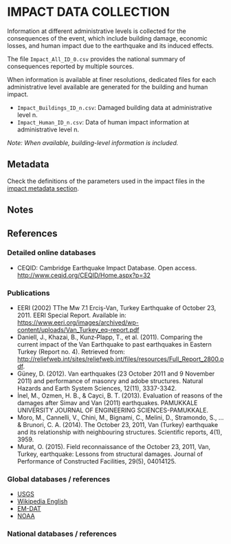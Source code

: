 # IMPACT DATA COLLECTION


Information at different administrative levels is collected for the consequences of the event, 
which include building damage, economic losses, and human impact due to the earthquake and its induced effects.

The file `Impact_All_ID_0.csv` provides the national summary of consequences reported by multiple sources.

When information is available at finer resolutions, dedicated files for each administrative level
available are generated for the building and human impact.

- `Impact_Buildings_ID_n.csv`: Damaged building data at administrative level n.
- `Impact_Human_ID_n.csv`: Data of human impact information at administrative level n.

_Note: When available, building-level information is included._


## Metadata

Check the definitions of the parameters used in the impact files in the [impact metadata section](https://gitlab.openquake.org/risk/ecd/-/blob/main/metadata.md#impact-data).


## Notes

## References

### Detailed online databases
- CEQID: Cambridge Earthquake Impact Database. Open access. 
http://www.ceqid.org/CEQID/Home.aspx?p=32

### Publications
- EERI (2002) TThe Mw 7.1 Erciş-Van, Turkey Earthquake of October 23, 2011. EERI Special Report. Available in: https://www.eeri.org/images/archived/wp-content/uploads/Van_Turkey_eq-report.pdf
- Daniell, J., Khazai, B., Kunz‐Plapp, T., et al. (2011). Comparing the current impact of the Van Earthquake to past earthquakes in Eastern Turkey (Report no. 4). Retrieved from: http://reliefweb.int/sites/reliefweb.int/files/resources/Full_Report_2800.pdf.
- Güney, D. (2012). Van earthquakes (23 October 2011 and 9 November 2011) and performance of masonry and adobe structures. Natural Hazards and Earth System Sciences, 12(11), 3337-3342.
- İnel, M., Ozmen, H. B., & Cayci, B. T. (2013). Evaluation of reasons of the damages after Simav and Van (2011) earthquakes. PAMUKKALE UNIVERSITY JOURNAL OF ENGINEERING SCIENCES-PAMUKKALE.
- Moro, M., Cannelli, V., Chini, M., Bignami, C., Melini, D., Stramondo, S., ... & Brunori, C. A. (2014). The October 23, 2011, Van (Turkey) earthquake and its relationship with neighbouring structures. Scientific reports, 4(1), 3959.
- Murat, O. (2015). Field reconnaissance of the October 23, 2011, Van, Turkey, earthquake: Lessons from structural damages. Journal of Performance of Constructed Facilities, 29(5), 04014125.

### Global databases / references
- [USGS](https://earthquake.usgs.gov/earthquakes/eventpage/usp000j9rr/executive) 
- [Wikipedia English](https://en.wikipedia.org/wiki/2011_Van_earthquakes)
- [EM-DAT](https://public.emdat.be)
- [NOAA](https://www.ngdc.noaa.gov/hazel/view/hazards/earthquake/event-more-info/9845)

### National databases / references
